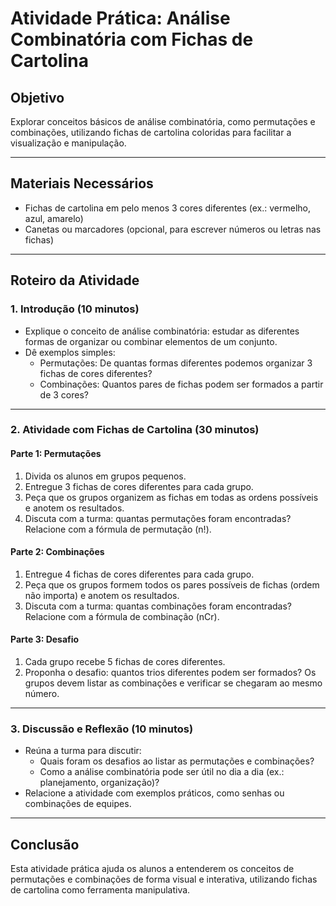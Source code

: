 # Atividade Prática: Análise Combinatória com Fichas de Cartolina

## Objetivo
Explorar conceitos básicos de análise combinatória, como permutações e combinações, utilizando fichas de cartolina coloridas para facilitar a visualização e manipulação.

---

## Materiais Necessários
- Fichas de cartolina em pelo menos 3 cores diferentes (ex.: vermelho, azul, amarelo)
- Canetas ou marcadores (opcional, para escrever números ou letras nas fichas)

---

## Roteiro da Atividade

### 1. Introdução (10 minutos)
- Explique o conceito de análise combinatória: estudar as diferentes formas de organizar ou combinar elementos de um conjunto.
- Dê exemplos simples:
  - Permutações: De quantas formas diferentes podemos organizar 3 fichas de cores diferentes?
  - Combinações: Quantos pares de fichas podem ser formados a partir de 3 cores?

---

### 2. Atividade com Fichas de Cartolina (30 minutos)

#### Parte 1: Permutações
1. Divida os alunos em grupos pequenos.
2. Entregue 3 fichas de cores diferentes para cada grupo.
3. Peça que os grupos organizem as fichas em todas as ordens possíveis e anotem os resultados.
4. Discuta com a turma: quantas permutações foram encontradas? Relacione com a fórmula de permutação (n!).

#### Parte 2: Combinações
1. Entregue 4 fichas de cores diferentes para cada grupo.
2. Peça que os grupos formem todos os pares possíveis de fichas (ordem não importa) e anotem os resultados.
3. Discuta com a turma: quantas combinações foram encontradas? Relacione com a fórmula de combinação (nCr).

#### Parte 3: Desafio
1. Cada grupo recebe 5 fichas de cores diferentes.
2. Proponha o desafio: quantos trios diferentes podem ser formados? Os grupos devem listar as combinações e verificar se chegaram ao mesmo número.

---

### 3. Discussão e Reflexão (10 minutos)
- Reúna a turma para discutir:
  - Quais foram os desafios ao listar as permutações e combinações?
  - Como a análise combinatória pode ser útil no dia a dia (ex.: planejamento, organização)?
- Relacione a atividade com exemplos práticos, como senhas ou combinações de equipes.

---

## Conclusão
Esta atividade prática ajuda os alunos a entenderem os conceitos de permutações e combinações de forma visual e interativa, utilizando fichas de cartolina como ferramenta manipulativa.
